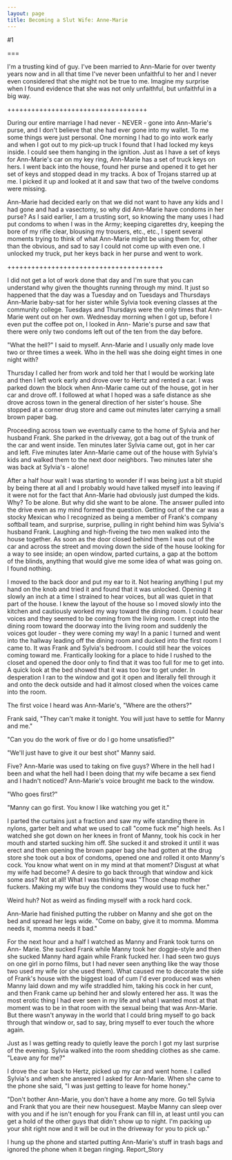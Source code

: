 ```yaml
---
layout: page
title: Becoming a Slut Wife: Anne-Marie
---
```

#1 

===

I'm a trusting kind of guy. I've been married to Ann-Marie for over twenty years now and in all that time I've never been unfaithful to her and I never even considered that she might not be true to me. Imagine my surprise when I found evidence that she was not only unfaithful, but unfaithful in a big way. 

+++++++++++++++++++++++++++++++++++ 

During our entire marriage I had never - NEVER - gone into Ann-Marie's purse, and I don't believe that she had ever gone into my wallet. To me some things were just personal. One morning I had to go into work early and when I got out to my pick-up truck I found that I had locked my keys inside. I could see them hanging in the ignition. Just as I have a set of keys for Ann-Marie's car on my key ring, Ann-Marie has a set of truck keys on hers. I went back into the house, found her purse and opened it to get her set of keys and stopped dead in my tracks. A box of Trojans starred up at me. I picked it up and looked at it and saw that two of the twelve condoms were missing. 

Ann-Marie had decided early on that we did not want to have any kids and I had gone and had a vasectomy, so why did Ann-Marie have condoms in her purse? As I said earlier, I am a trusting sort, so knowing the many uses I had put condoms to when I was in the Army; keeping cigarettes dry, keeping the bore of my rifle clear, blousing my trousers, etc., etc., I spent several moments trying to think of what Ann-Marie might be using them for, other than the obvious, and sad to say I could not come up with even one. I unlocked my truck, put her keys back in her purse and went to work. 

+++++++++++++++++++++++++++++++++++++++ 

I did not get a lot of work done that day and I'm sure that you can understand why given the thoughts running through my mind. It just so happened that the day was a Tuesday and on Tuesdays and Thursdays Ann-Marie baby-sat for her sister while Sylvia took evening classes at the community college. Tuesdays and Thursdays were the only times that Ann-Marie went out on her own. Wednesday morning when I got up, before I even put the coffee pot on, I looked in Ann- Marie's purse and saw that there were only two condoms left out of the ten from the day before. 

"What the hell?" I said to myself. Ann-Marie and I usually only made love two or three times a week. Who in the hell was she doing eight times in one night with? 

Thursday I called her from work and told her that I would be working late and then I left work early and drove over to Hertz and rented a car. I was parked down the block when Ann-Marie came out of the house, got in her car and drove off. I followed at what I hoped was a safe distance as she drove across town in the general direction of her sister's house. She stopped at a corner drug store and came out minutes later carrying a small brown paper bag. 

Proceeding across town we eventually came to the home of Sylvia and her husband Frank. She parked in the driveway, got a bag out of the trunk of the car and went inside. Ten minutes later Sylvia came out, got in her car and left. Five minutes later Ann-Marie came out of the house with Sylvia's kids and walked them to the next door neighbors. Two minutes later she was back at Sylvia's - alone! 

After a half hour wait I was starting to wonder if I was being just a bit stupid by being there at all and I probably would have talked myself into leaving if it were not for the fact that Ann-Marie had obviously just dumped the kids. Why? To be alone. But why did she want to be alone. The answer pulled into the drive even as my mind formed the question. Getting out of the car was a stocky Mexican who I recognized as being a member of Frank's company softball team, and surprise, surprise, pulling in right behind him was Sylvia's husband Frank. Laughing and high-fiveing the two men walked into the house together. As soon as the door closed behind them I was out of the car and across the street and moving down the side of the house looking for a way to see inside; an open window, parted curtains, a gap at the bottom of the blinds, anything that would give me some idea of what was going on. I found nothing. 

I moved to the back door and put my ear to it. Not hearing anything I put my hand on the knob and tried it and found that it was unlocked. Opening it slowly an inch at a time I strained to hear voices, but all was quiet in that part of the house. I knew the layout of the house so I moved slowly into the kitchen and cautiously worked my way toward the dining room. I could hear voices and they seemed to be coming from the living room. I crept into the dining room toward the doorway into the living room and suddenly the voices got louder - they were coming my way! In a panic I turned and went into the hallway leading off the dining room and ducked into the first room I came to. It was Frank and Sylvia's bedroom. I could still hear the voices coming toward me. Frantically looking for a place to hide I rushed to the closet and opened the door only to find that it was too full for me to get into. A quick look at the bed showed that it was too low to get under. In desperation I ran to the window and got it open and literally fell through it and onto the deck outside and had it almost closed when the voices came into the room. 

The first voice I heard was Ann-Marie's, "Where are the others?" 

Frank said, "They can't make it tonight. You will just have to settle for Manny and me." 

"Can you do the work of five or do I go home unsatisfied?" 

"We'll just have to give it our best shot" Manny said. 

Five? Ann-Marie was used to taking on five guys? Where in the hell had I been and what the hell had I been doing that my wife became a sex fiend and I hadn't noticed? Ann-Marie's voice brought me back to the window. 

"Who goes first?" 

"Manny can go first. You know I like watching you get it." 

I parted the curtains just a fraction and saw my wife standing there in nylons, garter belt and what we used to call "come fuck me" high heels. As I watched she got down on her knees in front of Manny, took his cock in her mouth and started sucking him off. She sucked it and stroked it until it was erect and then opening the brown paper bag she had gotten at the drug store she took out a box of condoms, opened one and rolled it onto Manny's cock. You know what went on in my mind at that moment? Disgust at what my wife had become? A desire to go back through that window and kick some ass? Not at all! What I was thinking was "Those cheap mother fuckers. Making my wife buy the condoms they would use to fuck her." 

Weird huh? Not as weird as finding myself with a rock hard cock. 

Ann-Marie had finished putting the rubber on Manny and she got on the bed and spread her legs wide. "Come on baby, give it to momma. Momma needs it, momma needs it bad." 

For the next hour and a half I watched as Manny and Frank took turns on Ann- Marie. She sucked Frank while Manny took her doggie-style and then she sucked Manny hard again while Frank fucked her. I had seen two guys on one girl in porno films, but I had never seen anything like the way those two used my wife (or she used them). What caused me to decorate the side of Frank's house with the biggest load of cum I'd ever produced was when Manny laid down and my wife straddled him, taking his cock in her cunt, and then Frank came up behind her and slowly entered her ass. It was the most erotic thing I had ever seen in my life and what I wanted most at that moment was to be in that room with the sexual being that was Ann-Marie. But there wasn't anyway in the world that I could bring myself to go back through that window or, sad to say, bring myself to ever touch the whore again. 

Just as I was getting ready to quietly leave the porch I got my last surprise of the evening. Sylvia walked into the room shedding clothes as she came. "Leave any for me?" 

I drove the car back to Hertz, picked up my car and went home. I called Sylvia's and when she answered I asked for Ann-Marie. When she came to the phone she said, "I was just getting to leave for home honey." 

"Don't bother Ann-Marie, you don't have a home any more. Go tell Sylvia and Frank that you are their new houseguest. Maybe Manny can sleep over with you and if he isn't enough for you Frank can fill in, at least until you can get a hold of the other guys that didn't show up to night. I'm packing up your shit right now and it will be out in the driveway for you to pick up." 

I hung up the phone and started putting Ann-Marie's stuff in trash bags and ignored the phone when it began ringing. Report_Story 
